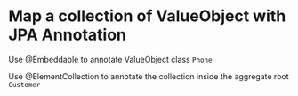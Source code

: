 # Map a collection of ValueObject with JPA Annotation

Use @Embeddable to annotate ValueObject class `Phone`

Use @ElementCollection to annotate the collection inside the aggregate root `Customer`
